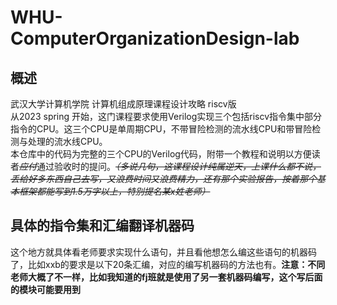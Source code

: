 # WHU-ComputerOrganizationDesign-lab
## 概述
武汉大学计算机学院 计算机组成原理课程设计攻略 riscv版<br>
从2023 spring 开始，这门课程要求使用Verilog实现三个包括riscv指令集中部分指令的CPU。这三个CPU是单周期CPU，不带冒险检测的流水线CPU和带冒险检测与处理的流水线CPU。<br>
本仓库中的代码为完整的三个CPU的Verilog代码，附带一个教程和说明以方便读者~~*应付*~~通过验收时的提问。~~*（多说几句，这课程设计纯属逆天，上课什么都不说，丢给好多东西自己去写，又浪费时间又浪费精力，还有那个实验报告，按着那个基本框架都能写到1.5万字以上，特别提名某x姓老师）*~~<br>
## 具体的指令集和汇编翻译机器码
这个地方就具体看老师要求实现什么语句，并且看他想怎么编这些语句的机器码了，比如xxb的要求是以下20条汇编，对应的编写机器码的方法也有。**注意：不同老师大概了不一样，比如我知道的fj班就是使用了另一套机器码编写，这个写后面的模块可能要用到**
